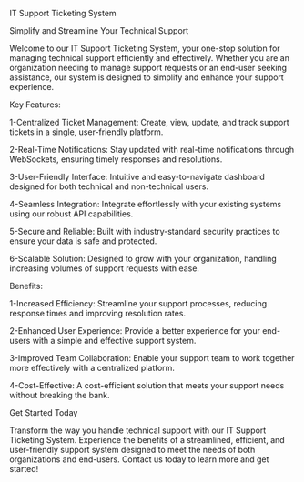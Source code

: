 IT Support Ticketing System   

Simplify and Streamline Your Technical Support


Welcome to our IT Support Ticketing System, your one-stop solution for managing technical support efficiently and effectively. Whether you are an organization needing to manage support requests or an end-user seeking assistance, our system is designed to simplify and enhance your support experience.

Key Features:

1-Centralized Ticket Management: Create, view, update, and track support tickets in a single, user-friendly platform.

2-Real-Time Notifications: Stay updated with real-time notifications through WebSockets, ensuring timely responses and resolutions.

3-User-Friendly Interface: Intuitive and easy-to-navigate dashboard designed for both technical and non-technical users.

4-Seamless Integration: Integrate effortlessly with your existing systems using our robust API capabilities.

5-Secure and Reliable: Built with industry-standard security practices to ensure your data is safe and protected.

6-Scalable Solution: Designed to grow with your organization, handling increasing volumes of support requests with ease.


Benefits:

1-Increased Efficiency: Streamline your support processes, reducing response times and improving resolution rates.

2-Enhanced User Experience: Provide a better experience for your end-users with a simple and effective support system.

3-Improved Team Collaboration: Enable your support team to work together more effectively with a centralized platform.

4-Cost-Effective: A cost-efficient solution that meets your support needs without breaking the bank.


Get Started Today

Transform the way you handle technical support with our IT Support Ticketing System. Experience the benefits of a streamlined, efficient, and user-friendly support system designed to meet the needs of both organizations and end-users. Contact us today to learn more and get started!








